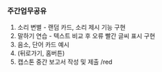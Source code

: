### 주간업무공유

1. 소리 변별 - 랜덤 카드, 소리 제시 기능 구현
2. 말하기 연습 - 텍스트 비교 후 오류 빨간 글씨 표시 구현
3. 음소, 단어 카드 예시
4. (뒤로가기, 홈버튼)
5. 캡스톤 중간 보고서 작성 및 제출 /red
